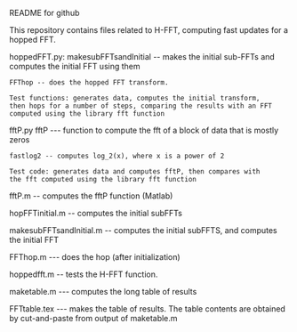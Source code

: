 README for github

This repository contains files related to H-FFT, computing fast
updates for a hopped FFT.

hoppedFFT.py:
	makesubFFTsandInitial -- makes the initial sub-FFTs and computes
	the initial FFT using them

	FFThop -- does the hopped FFT transform.

	Test functions: generates data, computes the initial transform,
	then hops for a number of steps, comparing the results with an FFT
	computed using the library fft function

fftP.py
	fftP --- function to compute the fft of a block of data that is
	mostly zeros


	fastlog2 -- computes log_2(x), where x is a power of 2

	Test code: generates data and computes fftP, then compares with
	the fft computed using the library fft function


fftP.m -- computes the fftP function (Matlab)

hopFFTinitial.m -- computes the initial subFFTs

makesubFFTsandInitial.m -- computes the initial subFFTS, and computes
						the initial FFT

FFThop.m  --- does the hop (after initialization) 

hoppedfft.m -- tests the H-FFT function.

maketable.m --- computes the long table of results

FFTtable.tex --- makes the table of results.  The table contents are
			 obtained by cut-and-paste from output of maketable.m


